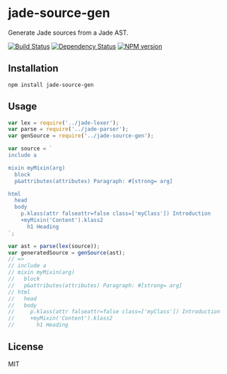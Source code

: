 # jade-source-gen

Generate Jade sources from a Jade AST.

[![Build Status](https://img.shields.io/travis/jadejs/jade-source-gen/master.svg)](https://travis-ci.org/jadejs/jade-source-gen)
[![Dependency Status](https://img.shields.io/gemnasium/jadejs/jade-source-gen.svg)](https://gemnasium.com/jadejs/jade-source-gen)
[![NPM version](https://img.shields.io/npm/v/jade-source-gen.svg)](https://www.npmjs.org/package/jade-source-gen)

## Installation

    npm install jade-source-gen

## Usage

```js
var lex = require('../jade-lexer');
var parse = require('../jade-parser');
var genSource = require('../jade-source-gen');

var source = `
include a

mixin myMixin(arg)
  block
  p&attributes(attributes) Paragraph: #[strong= arg]

html
  head
  body
    p.klass(attr falseattr=false class=['myClass']) Introduction
    +myMixin('Content').klass2
      h1 Heading
`;

var ast = parse(lex(source));
var generatedSource = genSource(ast);
// =>
// include a
// mixin myMixin(arg)
//   block
//   p&attributes(attributes) Paragraph: #[strong= arg]
// html
//   head
//   body
//     p.klass(attr falseattr=false class=['myClass']) Introduction
//     +myMixin('Content').klass2
//       h1 Heading
```

## License

MIT
